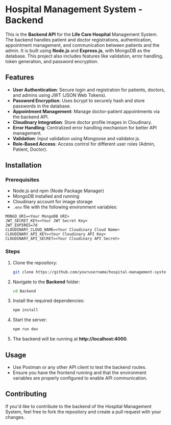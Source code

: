 
# Hospital Management System - Backend

This is the **Backend API** for the **Life Care Hospital** Management System. The backend handles patient and doctor registrations, authentication, appointment management, and communication between patients and the admin. It is built using **Node.js** and **Express.js**, with MongoDB as the database. This project also includes features like validation, error handling, token generation, and password encryption.

## Features

- **User Authentication**: Secure login and registration for patients, doctors, and admins using JWT (JSON Web Tokens).
- **Password Encryption**: Uses bcrypt to securely hash and store passwords in the database.
- **Appointment Management**: Manage doctor-patient appointments via the backend API.
- **Cloudinary Integration**: Store doctor profile images in Cloudinary.
- **Error Handling**: Centralized error handling mechanism for better API management.
- **Validation**: Input validation using Mongoose and validator.js.
- **Role-Based Access**: Access control for different user roles (Admin, Patient, Doctor).


## Installation

### Prerequisites

- Node.js and npm (Node Package Manager)
- MongoDB installed and running
- Cloudinary account for image storage
- `.env` file with the following environment variables:

```
MONGO_URI=<Your MongoDB URI>
JWT_SECRET_KEY=<Your JWT Secret Key>
JWT_EXPIRES=7d
CLOUDINARY_CLOUD_NAME=<Your Cloudinary Cloud Name>
CLOUDINARY_API_KEY=<Your Cloudinary API Key>
CLOUDINARY_API_SECRET=<Your Cloudinary API Secret>
```

### Steps

1. Clone the repository:

   ```bash
   git clone https://github.com/yourusername/hospital-management-system-backend.git
   ```

2. Navigate to the **Backend** folder:

   ```bash
   cd Backend
   ```

3. Install the required dependencies:

   ```bash
   npm install
   ```

4. Start the server:

   ```bash
   npm run dev
   ```

5. The backend will be running at **http://localhost:4000**.

## Usage

- Use Postman or any other API client to test the backend routes.
- Ensure you have the frontend running and that the environment variables are properly configured to enable API communication.

## Contributing

If you'd like to contribute to the backend of the Hospital Management System, feel free to fork the repository and create a pull request with your changes.

